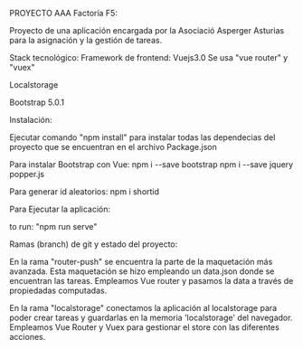 
PROYECTO AAA Factoría F5:

Proyecto de  una aplicación encargada por la Asociació Asperger Asturias para la asignación y la gestión de tareas.

Stack tecnológico:
   Framework de frontend: Vuejs3.0 
      Se usa "vue router" y "vuex"
      
  Localstorage
  
  Bootstrap 5.0.1
  
 Instalación:
 
   Ejecutar comando "npm install" para instalar todas las dependecias del proyecto que se encuentran en  el archivo Package.json
  
 
  
 Para instalar Bootstrap con Vue:
    npm i --save bootstrap
    npm i --save jquery popper.js
    
 Para generar id aleatorios:
    npm i shortid
  
  
  Para Ejecutar la aplicación:
  
 to run: "npm run serve"
 
 Ramas (branch) de git y estado del proyecto:
 
   En la rama  "router-push" se encuentra la parte de la maquetación más avanzada. Esta maquetación se hizo empleando un  data.json donde se encuentran las tareas.
  Empleamos Vue router y pasamos la data a través de propiedadas computadas.
  
   En la rama "localstorage" conectamos la aplicación al localstorage para poder crear tareas y guardarlas en la memoria 'localstorage' del navegador.
  Empleamos Vue Router y Vuex para gestionar el store con las diferentes acciones.
  
  
